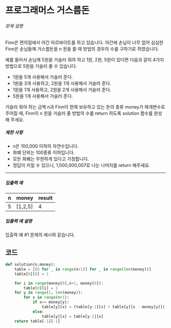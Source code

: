 # 프로그래머스 거스름돈

###### 문제 설명

Finn은 편의점에서 야간 아르바이트를 하고 있습니다. 야간에 손님이 너무 없어 심심한 Finn은 손님들께 거스름돈을 n 원을 줄 때 방법의 경우의 수를 구하기로 하였습니다.

예를 들어서 손님께 5원을 거슬러 줘야 하고 1원, 2원, 5원이 있다면 다음과 같이 4가지 방법으로 5원을 거슬러 줄 수 있습니다.

- 1원을 5개 사용해서 거슬러 준다.
- 1원을 3개 사용하고, 2원을 1개 사용해서 거슬러 준다.
- 1원을 1개 사용하고, 2원을 2개 사용해서 거슬러 준다.
- 5원을 1개 사용해서 거슬러 준다.

거슬러 줘야 하는 금액 n과 Finn이 현재 보유하고 있는 돈의 종류 money가 매개변수로 주어질 때, Finn이 n 원을 거슬러 줄 방법의 수를 return 하도록 solution 함수를 완성해 주세요.

##### 제한 사항

- n은 100,000 이하의 자연수입니다.
- 화폐 단위는 100종류 이하입니다.
- 모든 화폐는 무한하게 있다고 가정합니다.
- 정답이 커질 수 있으니, 1,000,000,007로 나눈 나머지를 return 해주세요.

------

##### 입출력 예

| n    | money   | result |
| ---- | ------- | ------ |
| 5    | [1,2,5] | 4      |

##### 입출력 예 설명

입출력 예 #1
문제의 예시와 같습니다.

## 코드

```python
def solution(n,money):
    table = [[0 for _ in range(n+1)] for _ in range(len(money))]
    table[0][0] = 1

    for i in range(money[0],n+1, money[0]):
        table[0][i] = 1
    for y in range(1, len(money)):
        for x in range(n+1):
            if x>= money[y]:
                table[y][x] = (table[y-1][x] + table[y][x - money[y]]) %1000000007
            else:
                table[y][x] = table[y-1][x]
    return table[-1][-1]
```

